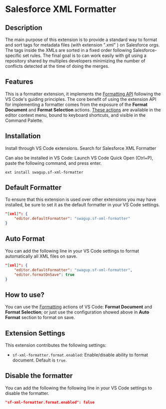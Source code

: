 # Salesforce XML Formatter

## Description

The main purpose of this extension is to provide a standard way to format and sort tags for metadata files (with extension ".xml" ) on Salesforce orgs. The tags inside the XMLs are sorted in a fixed order following Salesforce-specific set rules. The final goal is to can work easily with git using a repository shared by multiples developers minimizing the number of conflicts detected at the time of doing the merges.

## Features

This is a formatter extension, it implements the [Formatting API](https://code.visualstudio.com/blogs/2016/11/15/formatters-best-practices#_the-formatting-api) following the VS Code's guiding principles.
The core benefit of using the extension API for implementing a formatter comes from the exposure of the **Format Document** and **Format Selection** actions. [These actions](<(https://code.visualstudio.com/docs/editor/codebasics#_formatting)>) are available in the editor context menu, bound to keyboard shortcuts, and visible in the Command Palette.

## Installation

Install through VS Code extensions. Search for Salesforce XML Formatter

Can also be installed in VS Code: Launch VS Code Quick Open (Ctrl+P), paste the following command, and press enter.

```
ext install swagup.sf-xml-formatter
```

## Default Formatter

To ensure that this extension is used over other extensions you may have installed, be sure to set it as the default formatter in your VS Code settings.

```json
"[xml]": {
    "editor.defaultFormatter": "swagup.sf-xml-formatter"
}
```

## Auto Format

You can add the following line in your VS Code settings to format automatically all XML files on save.

```json
"[xml]": {
    "editor.defaultFormatter": "swagup.sf-xml-formatter",
    "editor.formatOnSave": true
}
```

## How to use?

You can use the [Formatting](https://code.visualstudio.com/docs/editor/codebasics#_formatting) actions of VS Code: **Format Document** and **Format Selection**; or just use the configuration showed above in **Auto Format** section to format on save.

## Extension Settings

This extension contributes the following settings:

- `sf-xml-formatter.format.enabled`: Enable/disable ability to format document. Default is `true`.

## Disable the formatter

You can add the following the following line in your VS Code settings to disable the formatter.

```json
"sf-xml-formatter.format.enabled": false
```
